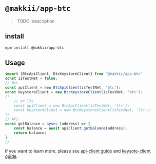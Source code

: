 # `@makkii/app-btc`

> TODO: description


## install

```bash
npm install @makkii/app-btc
```

## Usage

```js
import {BtcApiClient, BtcKeystoreClient} from '@makkii/app-btc'
const isTestNet = false;
// btc
const apiClient = new BtcApiClient(isTestNet, 'btc');
const keystoreClient = new BtcKeystoreClient(isTestNet, 'btc');
/*
    // or ltc
    const apiClient = new BtcApiClient(isTestNet, 'ltc');
    const keystoreClient = new BtcKeystoreClient(isTestNet, 'ltc');
*/
// API
const getBalance = aysnc (address) => {
    const balance = await apiClient.getBalance(address);
    return balance;
}
// 

```
if you want to learn more, please see [api-client guide](../../docs/api-client.md) and [keysote-client guide](../../docs/keysotre-client.md).

